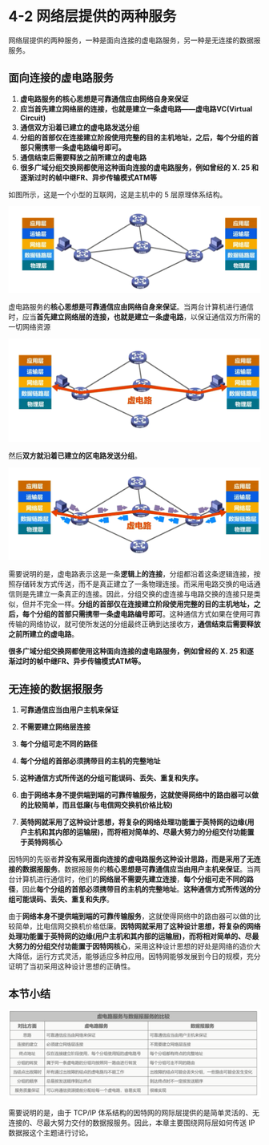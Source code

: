 # 4-2 网络层提供的两种服务

网络层提供的两种服务，一种是面向连接的虚电路服务，另一种是无连接的数据报服务。

## 面向连接的虚电路服务

1. **虚电路服务的核心思想是可靠通信应由网络自身来保证**
2. **应当首先建立网络层的连接，也就是建立一条虚电路——虚电路VC(Virtual Circuit)**
3. **通信双方沿着已建立的虚电路发送分组**
4. **分组的首部仅在连接建立阶段使用完整的目的主机地址，之后，每个分组的首部只需携带一条虚电路编号即可。**
5. **通信结束后需要释放之前所建立的虚电路**
6. **很多广域分组交换网都使用这种面向连接的虚电路服务，例如曾经的 X. 25 和逐渐过时的帧中继FR、异步传输模式ATM等**

如图所示，这是一个小型的互联网，这是主机中的 5 层原理体系结构。

![image-20230320205545422](./assets/image-20230320205545422.png)

虚电路服务的**核心思想是可靠通信应由网络自身来保证**。当两台计算机进行通信时，应当**首先建立网络层的连接，也就是建立一条虚电路**，以保证通信双方所需的一切网络资源

![image-20230320205525089](./assets/image-20230320205525089.png)

然后**双方就沿着已建立的区电路发送分组**。

![image-20230320205741415](./assets/image-20230320205741415.png)

需要说明的是，虚电路表示这是一条**逻辑上的连接**，分组都沿着这条逻辑连接，按照存储转发方式传送，而不是真正建立了一条物理连接。而采用电路交换的电话通信则是先建立一条真正的连接。因此，分组交换的虚连接与电路交换的连接只是类似，但并不完全一样。**分组的首部仅在连接建立阶段使用完整的目的主机地址，之后，每个分组的首部只需携带一条虚电路编号即可**。这种通信方式如果在使用可靠传输的网络协议，就可使所发送的分组最终正确到达接收方，**通信结束后需要释放之前所建立的虚电路**。

**很多广域分组交换网都使用这种面向连接的虚电路服务，例如曾经的 X. 25 和逐渐过时的帧中继FR、异步传输模式ATM等。**

## 无连接的数据报服务

1. **可靠通信应当由用户主机来保证**

2. **不需要建立网络层连接**

3. **每个分组可走不同的路径**

4. **每个分组的首部必须携带目的主机的完整地址**

5. **这种通信方式所传送的分组可能误码、丢失、重复和失序。**
6. **由于网络本身不提供端到端的可靠传输服务，这就使得网络中的路由器可以做的比较简单，而且低廉(与电信网交换机价格比较)**
7. **英特网就采用了这种设计思想，将复杂的网络处理功能置于英特网的边缘(用户主机和其内部的运输层)，而将相对简单的、尽最大努力的分组交付功能置于英特网核心**

因特网的先驱者**并没有采用面向连接的虚电路服务这种设计思路，而是采用了无连接的数据报服务**。数据报服务的**核心思想是可靠通信应当由用户主机来保证**。当两台计算机进行通信时，他们的**网络层不需要先建立连接**，**每个分组可走不同的路径**，因此**每个分组的首部必须携带目的主机的完整地址**。**这种通信方式所传送的分组可能误码、丢失、重复和失序**。

由于**网络本身不提供端到端的可靠传输服务**，这就使得网络中的路由器可以做的比较简单，比电信网交换机价格低廉。**因特网就采用了这种设计思想，将复杂的网络处理功能置于英特网的边缘(用户主机和其内部的运输层)，而将相对简单的、尽最大努力的分组交付功能置于因特网核心**，采用这种设计思想的好处是网络的造价大大降低，运行方式灵活，能够适应多种应用。因特网能够发展到今日的规模，充分证明了当初采用这种设计思想的正确性。

## 本节小结

![image-20230320210704183](./assets/image-20230320210704183.png)

需要说明的是，由于 TCP/IP 体系结构的因特网的网际层提供的是简单灵活的、无连接的、尽最大努力交付的数据报服务。因此，本章主要围绕网际层如何传送 IP 数据报这个主题进行讨论。